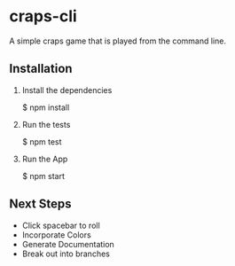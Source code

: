 craps-cli
=========
A simple craps game that is played from the command line.

Installation
------------
1. Install the dependencies

    $ npm install
    
2. Run the tests

    $ npm test
    
3. Run the App

    $ npm start

Next Steps
----------
* Click spacebar to roll
* Incorporate Colors
* Generate Documentation
* Break out into branches
